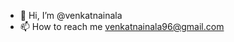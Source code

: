 - 👋 Hi, I’m @venkatnainala
- 📫 How to reach me 
venkatnainala96@gmail.com

<!---
venkatnainala/venkatnainala is a ✨ special ✨ repository because its `README.md` (this file) appears on your GitHub profile.
You can click the Preview link to take a look at your changes.
--->
